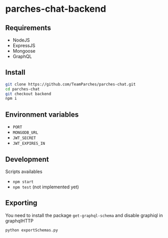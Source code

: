 # parches-chat-backend

## Requirements

- NodeJS
- ExpressJS
- Mongoose
- GraphQL

## Install

```bash
git clone https://github.com/TeamParches/parches-chat.git
cd parches-chat
git checkout backend
npm i
```

## Environment variables

- `PORT`
- `MONGODB_URL`
- `JWT_SECRET`
- `JWT_EXPIRES_IN`

## Development

Scripts availables

- `npm start`
- `npm test` (not implemented yet)

## Exporting

You need to install the package `get-graphql-schema` and disable graphiql in graphqlHTTP

```bash
python exportSchemas.py
```
